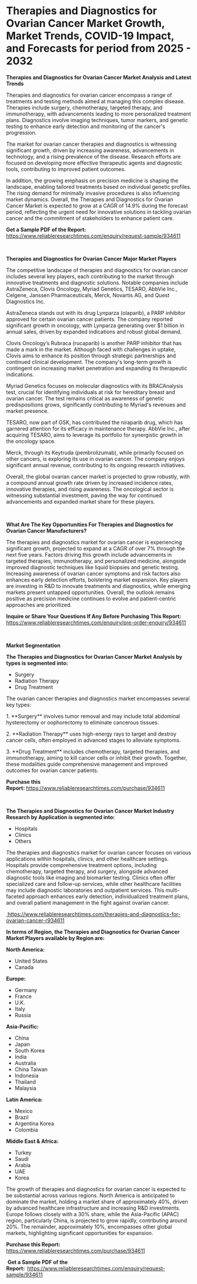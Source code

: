<p><h1>Therapies and Diagnostics for Ovarian Cancer Market Growth, Market Trends, COVID-19 Impact, and Forecasts for period from 2025 - 2032</h1></p><p><strong>Therapies and Diagnostics for Ovarian Cancer Market Analysis and Latest Trends</strong></p>
<p><p>Therapies and diagnostics for ovarian cancer encompass a range of treatments and testing methods aimed at managing this complex disease. Therapies include surgery, chemotherapy, targeted therapy, and immunotherapy, with advancements leading to more personalized treatment plans. Diagnostics involve imaging techniques, tumor markers, and genetic testing to enhance early detection and monitoring of the cancer's progression.</p><p>The market for ovarian cancer therapies and diagnostics is witnessing significant growth, driven by increasing awareness, advancements in technology, and a rising prevalence of the disease. Research efforts are focused on developing more effective therapeutic agents and diagnostic tools, contributing to improved patient outcomes.</p><p>In addition, the growing emphasis on precision medicine is shaping the landscape, enabling tailored treatments based on individual genetic profiles. The rising demand for minimally invasive procedures is also influencing market dynamics. Overall, the Therapies and Diagnostics for Ovarian Cancer Market is expected to grow at a CAGR of 14.9% during the forecast period, reflecting the urgent need for innovative solutions in tackling ovarian cancer and the commitment of stakeholders to enhance patient care.</p></p>
<p><strong>Get a Sample PDF of the Report:&nbsp;</strong> <a href="https://www.reliableresearchtimes.com/enquiry/request-sample/934611?utm_campaign=2754&utm_medium=2&utm_source=Github&utm_content=ia&utm_term=18042025&utm_id=therapies-and-diagnostics-for-ovarian-cancer">https://www.reliableresearchtimes.com/enquiry/request-sample/934611</a></p>
<p>&nbsp;</p>
<p><strong>Therapies and Diagnostics for Ovarian Cancer Major Market Players</strong></p>
<p><p>The competitive landscape of therapies and diagnostics for ovarian cancer includes several key players, each contributing to the market through innovative treatments and diagnostic solutions. Notable companies include AstraZeneca, Clovis Oncology, Myriad Genetics, TESARO, AbbVie Inc., Celgene, Janssen Pharmaceuticals, Merck, Novartis AG, and Quest Diagnostics Inc.</p><p>AstraZeneca stands out with its drug Lynparza (olaparib), a PARP inhibitor approved for certain ovarian cancer patients. The company reported significant growth in oncology, with Lynparza generating over $1 billion in annual sales, driven by expanded indications and robust global demand.</p><p>Clovis Oncology’s Rubraca (rucaparib) is another PARP inhibitor that has made a mark in the market. Although faced with challenges in uptake, Clovis aims to enhance its position through strategic partnerships and continued clinical development. The company's long-term growth is contingent on increasing market penetration and expanding its therapeutic indications.</p><p>Myriad Genetics focuses on molecular diagnostics with its BRACAnalysis test, crucial for identifying individuals at risk for hereditary breast and ovarian cancer. The test remains critical as awareness of genetic predispositions grows, significantly contributing to Myriad's revenues and market presence.</p><p>TESARO, now part of GSK, has contributed the niraparib drug, which has garnered attention for its efficacy in maintenance therapy. AbbVie Inc., after acquiring TESARO, aims to leverage its portfolio for synergistic growth in the oncology space.</p><p>Merck, through its Keytruda (pembrolizumab), while primarily focused on other cancers, is exploring its use in ovarian cancer. The company enjoys significant annual revenue, contributing to its ongoing research initiatives.</p><p>Overall, the global ovarian cancer market is projected to grow robustly, with a compound annual growth rate driven by increased incidence rates, innovative therapies, and rising awareness. The oncological sector is witnessing substantial investment, paving the way for continued advancements and expanded market share for these players.</p></p>
<p>&nbsp;</p>
<p><strong>What Are The Key Opportunities For Therapies and Diagnostics for Ovarian Cancer Manufacturers?</strong></p>
<p><p>The therapies and diagnostics market for ovarian cancer is experiencing significant growth, projected to expand at a CAGR of over 7% through the next five years. Factors driving this growth include advancements in targeted therapies, immunotherapy, and personalized medicine, alongside improved diagnostic techniques like liquid biopsies and genetic testing. Increasing awareness of ovarian cancer symptoms and risk factors also enhances early detection efforts, bolstering market expansion. Key players are investing in R&D to innovate treatments and diagnostics, while emerging markets present untapped opportunities. Overall, the outlook remains positive as precision medicine continues to evolve and patient-centric approaches are prioritized.</p></p>
<p><strong>Inquire or Share Your Questions If Any Before Purchasing This Report:</strong> <a href="https://www.reliableresearchtimes.com/enquiry/pre-order-enquiry/934611?utm_campaign=2754&utm_medium=2&utm_source=Github&utm_content=ia&utm_term=18042025&utm_id=therapies-and-diagnostics-for-ovarian-cancer">https://www.reliableresearchtimes.com/enquiry/pre-order-enquiry/934611</a></p>
<p>&nbsp;</p>
<p><strong>Market Segmentation</strong></p>
<p><strong>The Therapies and Diagnostics for Ovarian Cancer Market Analysis by types is segmented into:</strong></p>
<p><ul><li>Surgery</li><li>Radiation Therapy</li><li>Drug Treatment</li></ul></p>
<p><p>The ovarian cancer therapies and diagnostics market encompasses several key types: </p><p>1. **Surgery** involves tumor removal and may include total abdominal hysterectomy or oophorectomy to eliminate cancerous tissues.</p><p>2. **Radiation Therapy** uses high-energy rays to target and destroy cancer cells, often employed in advanced stages to alleviate symptoms.</p><p>3. **Drug Treatment** includes chemotherapy, targeted therapies, and immunotherapy, aiming to kill cancer cells or inhibit their growth. Together, these modalities guide comprehensive management and improved outcomes for ovarian cancer patients.</p></p>
<p><strong>Purchase this Report:&nbsp;</strong><a href="https://www.reliableresearchtimes.com/purchase/934611?utm_campaign=2754&utm_medium=2&utm_source=Github&utm_content=ia&utm_term=18042025&utm_id=therapies-and-diagnostics-for-ovarian-cancer">https://www.reliableresearchtimes.com/purchase/934611</a></p>
<p>&nbsp;</p>
<p><strong>The Therapies and Diagnostics for Ovarian Cancer Market Industry Research by Application is segmented into:</strong></p>
<p><ul><li>Hospitals</li><li>Clinics</li><li>Others</li></ul></p>
<p><p>The therapies and diagnostics market for ovarian cancer focuses on various applications within hospitals, clinics, and other healthcare settings. Hospitals provide comprehensive treatment options, including chemotherapy, targeted therapy, and surgery, alongside advanced diagnostic tools like imaging and biomarker testing. Clinics often offer specialized care and follow-up services, while other healthcare facilities may include diagnostic laboratories and outpatient services. This multi-faceted approach enhances early detection, individualized treatment plans, and overall patient management in the fight against ovarian cancer.</p></p>
<p><a href="https://www.reliableresearchtimes.com/therapies-and-diagnostics-for-ovarian-cancer-r934611?utm_campaign=2754&utm_medium=2&utm_source=Github&utm_content=ia&utm_term=18042025&utm_id=therapies-and-diagnostics-for-ovarian-cancer">&nbsp;https://www.reliableresearchtimes.com/therapies-and-diagnostics-for-ovarian-cancer-r934611</a></p>
<p><strong>In terms of Region, the Therapies and Diagnostics for Ovarian Cancer Market Players available by Region are:</strong></p>
<p>
    <p> <strong> North America: </strong>
        <ul>
            <li>United States</li>
            <li>Canada</li>
        </ul>
        </p> 
    <p> <strong> Europe: </strong>
        <ul>
            <li>Germany</li>
            <li>France</li>
            <li>U.K.</li>
            <li>Italy</li>
            <li>Russia</li>
        </ul>
        </p> 
    <p> <strong> Asia-Pacific: </strong>
        <ul>
            <li>China</li>
            <li>Japan</li>
            <li>South Korea</li>
            <li>India</li>
            <li>Australia</li>
            <li>China Taiwan</li>
            <li>Indonesia</li>
            <li>Thailand</li>
            <li>Malaysia</li>
        </ul>
        </p> 
    <p> <strong> Latin America: </strong>
        <ul>
            <li>Mexico</li>
            <li>Brazil</li>
            <li>Argentina Korea</li>
            <li>Colombia</li>
        </ul>
        </p> 
    <p> <strong> Middle East & Africa: </strong>
        <ul>
            <li>Turkey</li>
            <li>Saudi</li>
            <li>Arabia</li>
            <li>UAE</li>
            <li>Korea</li>
        </ul>
    </p>
    </p>
<p><p>The growth of therapies and diagnostics for ovarian cancer is expected to be substantial across various regions. North America is anticipated to dominate the market, holding a market share of approximately 40%, driven by advanced healthcare infrastructure and increasing R&D investments. Europe follows closely with a 30% share, while the Asia-Pacific (APAC) region, particularly China, is projected to grow rapidly, contributing around 20%. The remainder, approximately 10%, encompasses other global markets, highlighting significant opportunities for expansion.</p></p>
<p><strong>Purchase this Report: </strong><a href="https://www.reliableresearchtimes.com/purchase/934611?utm_campaign=2754&utm_medium=2&utm_source=Github&utm_content=ia&utm_term=18042025&utm_id=therapies-and-diagnostics-for-ovarian-cancer">https://www.reliableresearchtimes.com/purchase/934611</a></p>
<p>&nbsp;<strong>Get a Sample PDF of the Report:&nbsp;&nbsp;</strong><a href="https://www.reliableresearchtimes.com/enquiry/request-sample/934611?utm_campaign=2754&utm_medium=2&utm_source=Github&utm_content=ia&utm_term=18042025&utm_id=therapies-and-diagnostics-for-ovarian-cancer">https://www.reliableresearchtimes.com/enquiry/request-sample/934611</a></p>
<p><strong></strong></p>
<p><p></p><p></p><p></p></p>